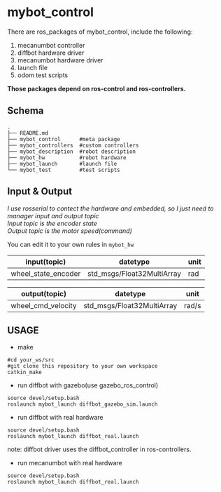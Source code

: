 # mybot_control

There are ros_packages of mybot_control, include the following:
1. mecanumbot controller
2. diffbot hardware driver
3. mecanumbot hardware driver
4. launch file
5. odom test scripts

**Those packages depend on ros-control and ros-controllers.**

## Schema

```
.
├── README.md
├── mybot_control      #meta package
├── mybot_controllers  #custom controllers
├── mybot_description  #robot description
├── mybot_hw           #robot hardware
├── mybot_launch       #launch file
└── mybot_test         #test scripts
```

## Input & Output 

_I use rosserial to contect the hardware and embedded, so I just need to manager input and output topic_  
_Input topic is the encoder state_  
_Output topic is the motor speed(command)_  

You can edit it to your own rules in `mybot_hw`

input(topic) | datetype | unit
---- | ---- | ----
wheel_state_encoder | std_msgs/Float32MultiArray | rad

output(topic) | datetype | unit
---- | ---- | ----
wheel_cmd_velocity | std_msgs/Float32MultiArray | rad/s


## USAGE
- make
```
#cd your_ws/src
#git clone this repository to your own workspace
catkin_make
```

- run diffbot with gazebo(use gazebo_ros_control)
```
source devel/setup.bash
roslaunch mybot_launch diffbot_gazebo_sim.launch
```

- run diffbot with real hardware
```
source devel/setup.bash
roslaunch mybot_launch diffbot_real.launch
```
note: diffbot driver uses the diffbot_controller in ros-controllers.

- run mecanumbot with real hardware
```
source devel/setup.bash
roslaunch mybot_launch diffbot_real.launch
```